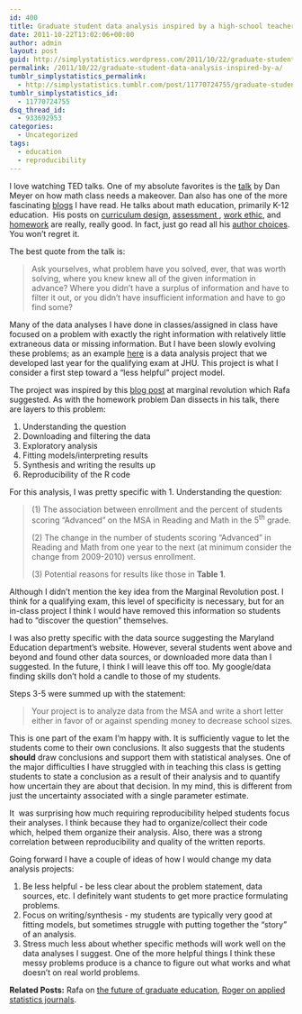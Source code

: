 ```yaml
---
id: 400
title: Graduate student data analysis inspired by a high-school teacher
date: 2011-10-22T13:02:06+00:00
author: admin
layout: post
guid: http://simplystatistics.wordpress.com/2011/10/22/graduate-student-data-analysis-inspired-by-a
permalink: /2011/10/22/graduate-student-data-analysis-inspired-by-a/
tumblr_simplystatistics_permalink:
  - http://simplystatistics.tumblr.com/post/11770724755/graduate-student-data-analysis-inspired-by-a
tumblr_simplystatistics_id:
  - 11770724755
dsq_thread_id:
  - 933692953
categories:
  - Uncategorized
tags:
  - education
  - reproducibility
---
```

I love watching TED talks. One of my absolute favorites is the <a href="http://www.ted.com/talks/dan_meyer_math_curriculum_makeover.html" target="_blank">talk</a> by Dan Meyer on how math class needs a makeover. Dan also has one of the more fascinating <a href="http://blog.mrmeyer.com/" target="_blank">blogs</a> I have read. He talks about math education, primarily K-12 education.  His posts on <a href="http://blog.mrmeyer.com/?p=3055" target="_blank">curriculum design</a>, <a href="http://blog.mrmeyer.com/?p=811" target="_blank">assessment </a>, <a href="http://blog.mrmeyer.com/?p=154" target="_blank">work ethic</a>, and <a href="http://blog.mrmeyer.com/?p=133" target="_blank">homework</a> are really, really good. In fact, just go read all his <a href="http://blog.mrmeyer.com/?page_id=2716" target="_blank">author choices</a>. You won&#8217;t regret it. 

The best quote from the talk is:

> Ask yourselves, what problem have you solved, ever, that was worth solving, where you knew knew all of the given information in advance? Where you didn&#8217;t have a surplus of information and have to filter it out, or you didn&#8217;t have insufficient information and have to go find some?

<!-- more -->

Many of the data analyses I have done in classes/assigned in class have focused on a problem with exactly the right information with relatively little extraneous data or missing information. But I have been slowly evolving these problems; as an example <a href="http://biostat.jhsph.edu/~jleek/qual2011.pdf" target="_blank">here</a> is a data analysis project that we developed last year for the qualifying exam at JHU. This project is what I consider a first step toward a &#8220;less helpful&#8221; project model. 

The project was inspired by this <a href="http://marginalrevolution.com/marginalrevolution/2010/09/the-small-schools-myth.html" target="_blank">blog post</a> at marginal revolution which Rafa suggested. As with the homework problem Dan dissects in his talk, there are layers to this problem:

  1. Understanding the question
  2. Downloading and filtering the data
  3. Exploratory analysis
  4. Fitting models/interpreting results
  5. Synthesis and writing the results up
  6. Reproducibility of the R code

For this analysis, I was pretty specific with 1. Understanding the question:

> <p class="MsoNormal">
>   <span>(1) The association between enrollment and the percent of students scoring “Advanced” on the MSA in Reading and Math in the 5<sup>th</sup> grade. </span>
> </p>
> 
> <p class="MsoNormal">
>   <span>(2) The change in the number of students scoring “Advanced” in Reading and Math from one year to the next (at minimum consider the change from 2009-2010) versus enrollment. </span>
> </p>
> 
> <p class="MsoNormal">
>   <span>(3) Potential reasons for results like those in <strong>Table 1</strong>. <span> </span></span>
> </p>

<p class="MsoNormal">
  Although I didn&#8217;t mention the key idea from the Marginal Revolution post. I think for a qualifying exam, this level of specificity is necessary, but for an in-class project I think I would have removed this information so students had to &#8220;discover the question&#8221; themselves. 
</p>

<p class="MsoNormal">
  I was also pretty specific with the data source suggesting the Maryland Education department&#8217;s website. However, several students went above and beyond and found other data sources, or downloaded more data than I suggested. In the future, I think I will leave this off too. My google/data finding skills don&#8217;t hold a candle to those of my students. 
</p>

<p class="MsoNormal">
  Steps 3-5 were summed up with the statement: 
</p>

> <p class="MsoNormal">
>   <span>Your project is to analyze data from the MSA and write a short letter either in favor of or against spending money to decrease school sizes.</span>
> </p>

<p class="MsoNormal">
  <span>This is one part of the exam I&#8217;m happy with. It is sufficiently vague to let the students come to their own conclusions. It also suggests that the students <strong>should</strong> draw conclusions and support them with statistical analyses. One of the major difficulties I have struggled with in teaching this class is getting students to state a conclusion as a result of their analysis and to quantify how uncertain they are about that decision. In my mind, this is different from just the uncertainty associated with a single parameter estimate. </span>
</p>

<p class="MsoNormal">
  It  was surprising how much requiring reproducibility helped students focus their analyses. I think because they had to organize/collect their code which, helped them organize their analysis. Also, there was a strong correlation between reproducibility and quality of the written reports.
</p>

<p class="MsoNormal">
  Going forward I have a couple of ideas of how I would change my data analysis projects:
</p>

  1. Be less helpful - be less clear about the problem statement, data sources, etc. I definitely want students to get more practice formulating problems. 
  2. Focus on writing/synthesis - my students are typically very good at fitting models, but sometimes struggle with putting together the &#8220;story&#8221; of an analysis. 
  3. Stress much less about whether specific methods will work well on the data analyses I suggest. One of the more helpful things I think these messy problems produce is a chance to figure out what works and what doesn&#8217;t on real world problems. 

**Related Posts:** Rafa on <a href="http://simplystatistics.tumblr.com/post/10764298034/the-future-of-graduate-education" target="_blank">the future of graduate education</a>, <a href="http://simplystatistics.tumblr.com/post/11655593971/do-we-really-need-applied-statistics-journals" target="_blank">Roger on applied statistics journals</a>.